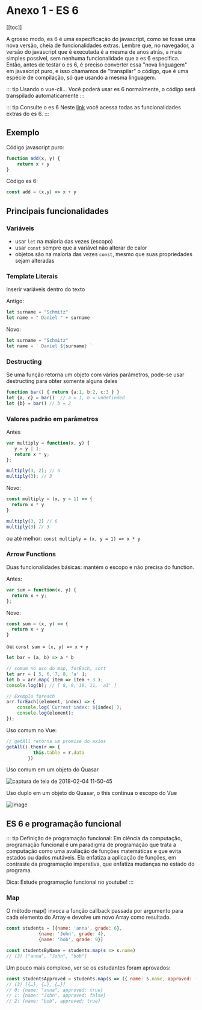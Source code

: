 # Anexo 1 - ES 6

[[toc]]

A grosso modo, es 6 é uma especificação do javascript, como se fosse uma nova versão, cheia de funcionalidades extras. Lembre que, no navegador, a versão do javascript que é executada é a mesma de anos atrás, a mais simples possível, sem nenhuma funcionalidade que a es 6 especifica. Então, antes de testar o es 6, é preciso converter essa "nova linguagem" em javascript puro, e isso chamamos de "transpilar" o código, que é uma espécie de compilação, só que usando a mesma linguagem.

::: tip Usando o vue-cli...
Você poderá usar es 6 normalmente, o código será transpilado automaticamente
:::

::: tip Consulte o es 6
Neste [link](http://es6-features.org) você acessa todas as funcionalidades extras do es 6.
:::

## Exemplo

Código javascript puro:

```js
function add(x, y) {
    return x + y
}
```

Código es 6:

```js
const add = (x,y) => x + y
```

## Principais funcionalidades

### Variáveis

- usar `let` na maioria das vezes (escopo)
- usar `const` sempre que a variável não alterar de calor
- objetos são na maioria das vezes `const`, mesmo que suas propriedades sejam alteradas


### Template Literais

Inserir variáveis dentro do texto

Antigo:

```js
let surname = "Schmitz"
let name = " Daniel " + surname
```

Novo:

```js
let surname = "Schmitz"
let name = ` Daniel ${surname} `
```


### Destructing

Se uma função retorna um objeto com vários parâmetros, pode-se usar destructing para obter somente alguns deles

```js
function bar() { return {a:1, b:2, c:3 } }
let {a, c} = bar()  // a = 1, b = undefinded
let {b} = bar() // b = 2
```

### Valores padrão em parâmetros

Antes

```js
var multiply = function(x, y) {
   y = y | 1;
   return x * y;
};

multiply(3, 2); // 6
multiply(3); // 3
```

Novo:

```js
const multiply = (x, y = 1) => {
  return x * y
}

multiply(3, 2) // 6
multiply(3) // 3
```

ou até melhor: `const multiply = (x, y = 1) => x * y`

### Arrow Functions

Duas funcionalidades básicas: mantém o escopo e não precisa do function.

Antes:

```js
var sum = function(x, y) {
  return x + y;
};
```

Novo:

```js
const sum = (x, y) => {
  return x + y
}
```

ou: `const sum = (x, y) => x + y`

```js
let bar = (a, b) => a * b

// comum no uso do map, forEach, sort
let arr = [ 5, 6, 7, 8, 'a' ];
let b = arr.map( item => item + 3 );
console.log(b); // [ 8, 9, 10, 11, 'a3' ]

// Exemplo foreach
arr.forEach((element, index) => {
    console.log(`Current index: ${index}`);
    console.log(element);
});

```

Uso comum no Vue:

```js
// getAll retorna um promise do axios
getAll().then(r => {
          this.table = r.data
        })
```

Uso comum em um objeto do Quasar

![captura de tela de 2018-02-04 11-50-45](https://user-images.githubusercontent.com/1509692/35778173-c336d1cc-09a1-11e8-8174-859627a2c366.png)


Uso duplo em um objeto do Quasar, o this continua o escopo do Vue

![image](https://user-images.githubusercontent.com/1509692/35778188-f7317018-09a1-11e8-8a7b-dabc2a3857aa.png)


## ES 6 e programação funcional



::: tip Definição de programação funcional: 
Em ciência da computação, programação funcional é um paradigma de programação que trata a computação como uma avaliação de funções matemáticas e que evita estados ou dados mutáveis. Ela enfatiza a aplicação de funções, em contraste da programação imperativa, que enfatiza mudanças no estado do programa.

Dica: Estude programação funcional no youtube!
:::

### Map

O método map() invoca a função callback passada por argumento para cada elemento do Array e devolve um novo Array como resultado.

```js
const students = [{name: 'anna', grade: 6},
            {name: 'John', grade: 4},
            {name: 'bob', grade: 9}]

const studentsByName = students.map(s => s.name)
// (3) ["anna", "John", "bob"]

```

Um pouco mais complexo, ver se os estudantes foram aprovados:

```js
const studentsApproved = students.map(s => ({ name: s.name, approved: (s.grade >= 6) }) )
// (3) [{…}, {…}, {…}]
// 0: {name: "anna", approved: true}
// 1: {name: "John", approved: false}
// 2: {name: "bob", approved: true}
```








